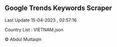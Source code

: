 

## Google Trends Keywords Scraper 
 
Last Update 15-04-2023 , 02:57:16

Country List :
VIETNAM.json



© Abdul Muttaqin 
